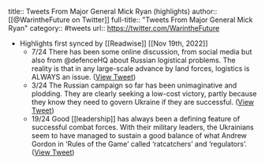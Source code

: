 title:: Tweets From Major General Mick Ryan (highlights)
author:: [[@WarintheFuture on Twitter]]
full-title:: "Tweets From Major General Mick Ryan"
category:: #tweets
url:: https://twitter.com/WarintheFuture

- Highlights first synced by [[Readwise]] [[Nov 19th, 2022]]
	- 7/24 There has been some online discussion, from social media but also from @defenceHQ about Russian logistical problems. The reality is that in any large-scale advance by land forces, logistics is ALWAYS an issue. ([View Tweet](https://twitter.com/WarintheFuture/status/1497716042537181187))
	- 3/24 The Russian campaign so far has been unimaginative and plodding. They are clearly seeking a low-cost victory, partly because they know they need to govern Ukraine if they are successful. ([View Tweet](https://twitter.com/WarintheFuture/status/1497716031401299971))
	- 19/24 Good [[leadership]] has always been a defining feature of successful combat forces. With their military leaders, the Ukrainians seem to have managed to sustain a good balance of what Andrew Gordon in ‘Rules of the Game’ called ‘ratcatchers’ and ‘regulators’. ([View Tweet](https://twitter.com/WarintheFuture/status/1497716073084297216))